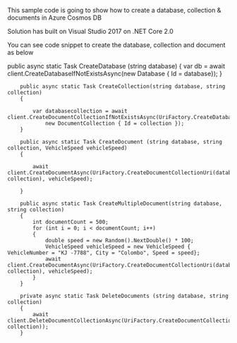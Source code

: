 This sample code is going to show how to create a database, collection & documents in Azure Cosmos DB

Solution has built on Visual Studio 2017 on .NET Core 2.0

You can see code snippet to create the database, collection and document as below

public async static Task CreateDatabase (string database)
        {
            var db = await client.CreateDatabaseIfNotExistsAsync(new Database { Id = database});
        }

        public async static Task CreateCollection(string database, string collection)
        {

            var databasecollection = await client.CreateDocumentCollectionIfNotExistsAsync(UriFactory.CreateDatabaseUri(database),
                new DocumentCollection { Id = collection });
        }

        public async static Task CreateDocument (string database, string collection, VehicleSpeed vehicleSpeed)
        {

            await client.CreateDocumentAsync(UriFactory.CreateDocumentCollectionUri(database, collection), vehicleSpeed);
          
        }

        public async static Task CreateMultipleDocument(string database, string collection)
        {
            int documentCount = 500;
            for (int i = 0; i < documentCount; i++)
            {
                double speed = new Random().NextDouble() * 100;
                VehicleSpeed vehicleSpeed = new VehicleSpeed { VehicleNumber = "KJ -7788", City = "Colombo", Speed = speed};
                await client.CreateDocumentAsync(UriFactory.CreateDocumentCollectionUri(database, collection), vehicleSpeed);
            }
        }

        private async static Task DeleteDocuments (string database, string collection)
        {
            await client.DeleteDocumentCollectionAsync(UriFactory.CreateDocumentCollectionUri(database, collection));
        }
